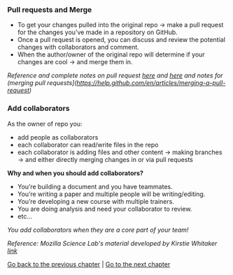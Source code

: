 ### Pull requests and Merge

- To get your changes pulled into the original repo → make a pull request for the changes you’ve made in a repository on GitHub. 
- Once a pull request is opened, you can discuss and review the potential changes with collaborators and comment.
- When the author/owner of the original repo will determine if your changes are cool → and merge them in.

*Reference and complete notes on pull request [here](https://help.github.com/en/articles/about-pull-requests) and [here](https://help.github.com/en/articles/creating-a-pull-request) and notes for (merging pull requests](https://help.github.com/en/articles/merging-a-pull-request)*

### Add collaborators

As the owner of repo you:
- add people as collaborators 
- each collaborator can read/write files in the repo 
- each collaborator is adding files and other content → making branches → and either directly merging changes in or via pull requests

**Why and when you should add collaborators?**

- You’re building a document and you have teammates.
- You’re writing a paper and multiple people will be writing/editing.
- You’re developing a new course with multiple trainers.
- You are doing analysis and need your collaborator to review.
- etc...

*You add collaborators when they are a core part of your team!*


*Reference: Mozilla Science Lab's material developed by Kirstie Whitaker [link](https://docs.google.com/presentation/d/1VasZl8YsYMfhi1zYaYZ-kWykjp4T-ZqE5YrOImsC_Kg/edit#slide=id.g1568089626_2_0)*

[Go back to the previous chapter](/lessons/5-more-github-features.md) | [Go to the next chapter](/lessons/7-contributing-to-other-repo.md) 
